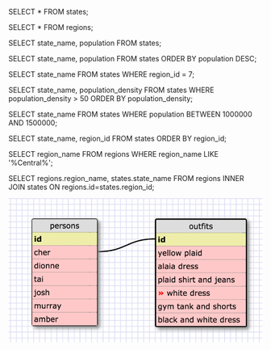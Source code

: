 <!-- 1. Select all data for all states. -->

SELECT * FROM states;

<!-- 2. Select all data for all regions. -->

SELECT * FROM regions;

<!-- 3. Select the state_name and population for all states. -->

SELECT state_name, population FROM states;

<!-- 4. Select the state_name and population for all states ordered
by population. The state with the highest population should be at the top. -->

SELECT state_name, population FROM states ORDER BY population DESC;

<!-- 5. Select the state_name for the states in region 7. -->

SELECT state_name FROM states WHERE region_id = 7;

<!-- 6. Select the state_name and population_density for states with a
population density over 50 ordered from least to most dense. -->

SELECT state_name, population_density
  FROM states
WHERE population_density > 50
  ORDER BY population_density;

<!-- 7. Select the state_name for states with a population between 1
million and 1.5 million people. -->

SELECT state_name FROM states WHERE population BETWEEN 1000000 AND 1500000;

<!-- 8. Select the state_name and region_id for states ordered by region in
  ascending order. -->

SELECT state_name, region_id FROM states ORDER BY region_id;

<!-- 9. Select the region_name for the regions with "Central" in the name. -->

SELECT region_name FROM regions WHERE region_name LIKE '%Central%';

<!-- 10. Select the region_name and the state_name for all states and regions
in ascending order by region_id. Refer to the region by name. (This will
involve joining the tables). -->

SELECT regions.region_name, states.state_name
  FROM regions
  INNER JOIN states
  ON regions.id=states.region_id;

<!-- My Clueless Schema -->

![alt text](schema-design.png)

<!--

REFLECTION

What are databases for?

We use databases to store information -- usually large amounts of complex
info that can be used for many purposes.

What is a one-to-many relationship?

A one-to-many relationship means that one table's row can actually relate
to many rows in another table. So, there is one author, for example, but
that one author has many books. In the case of a one-to-many relationship,
it generally makes sense to create a second table to the "many" pieces of
information.

What is a primary key? What is a foreign key? How can you determine which
is which?

A primary key is a unique key for a row/piece of information. This means
that sometimes a primary key is made up for the purposes of a database.
A foreign key is a key in one table that points to a primary key in a
different table. You can determine which is which by running some code
that I found online, which can search for 'FOREIGN_KEY_CONSTRAINT', but
I'm actually not able to find how to figure it out without running some
code.

How can you select information out of a SQL database? What are some
general guidelines for that?

You can select information from a SQL database using the SQL commands.
I sort of like the idea of first selecting everything from a table,
just to see what's in there.
'SELECT * FROM [table_name]'
Once you see everything that's there, you would continue "SELECT"ing
code as you see fit. You can choose to return only certain columns by
writing
'SELECT column1, column2 FROM table_name'
You can go on to restrict what you're looking for with key words like
'WHERE', which is really common. You would add a condition after
'WHERE', like 'WHERE row > 100' or something.
Finally, never forget to add a ';' at the end of your SELECT statement
because SQL won't work if you don't!

-->